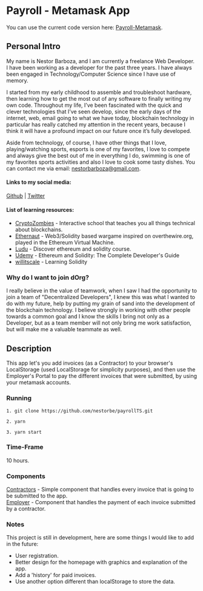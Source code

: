 # Payroll - Metamask App

You can use the current code version here: [Payroll-Metamask](https://payroll-metamask.herokuapp.com/).

## Personal Intro

My name is Nestor Barboza, and I am currently a freelance Web Developer. I have been working as a developer for the past three years. I have always been engaged in Technology/Computer Science since I have use of memory. 

I started from my early childhood to assemble and troubleshoot hardware, then learning how to get the most out of any software to finally writing my own code. Throughout my life, I’ve been fascinated with the quick and clever technologies that I’ve seen develop, since the early days of the internet, web, email going to what we have today, blockchain technology in particular has really catched my attention in the recent years, because I think it will have a profound impact on our future once it’s fully developed.

Aside from technology, of course, I have other things that I love, playing/watching sports, esports is one of my favorites, I love to compete and always give the best out of me in everything I do, swimming is one of my favorites sports activities and also I love to cook some tasty dishes.
You can contact me via email: nestorbarboza@gmail.com.
 

#### Links to my social media:

[Github](https://github.com/nestorbe) |
[Twitter](https://twitter.com/nestorbe)

#### List of learning resources:

- [CryptoZombies](https://cryptozombies.io/) - Interactive school that teaches you all things technical about blockchains.
- [Ethernaut](https://ethernaut.openzeppelin.com/) - Web3/Solidity based wargame inspired on overthewire.org, played in the Ethereum Virtual Machine. 
- [Ludu](https://www.ludu.co/course/ethereum/what-is-ethereum) - Discover ethereum and solidity course.
- [Udemy](https://www.udemy.com/course/ethereum-and-solidity-the-complete-developers-guide/) - Ethereum and Solidity: The Complete Developer's Guide
- [willitscale](https://github.com/willitscale/learning-solidity) - Learning Solidity

### Why do I want to join dOrg?

I really believe in the value of teamwork, when I saw I had the opportunity to join a team of "Decentralized Developers", I knew this was what I wanted to do with my future, help by putting my grain of sand into the development of the blockchain technology.  I believe strongly in working with other people towards a common goal and I know the skills I bring not only as a Developer, but as a team member will not only bring me work satisfaction, but will make me a valuable teammate as well.

## Description

This app let's you add invoices (as a Contractor) to your browser's LocalStorage (used LocalStorage for simplicity purposes), and then use the Employer's Portal to pay the different invoices that were submitted, by using your metamask accounts.

### Running
```
1. git clone https://github.com/nestorbe/payrollTS.git
```
```
2. yarn
```
```
3. yarn start
```

### Time-Frame

10 hours.

### Components
[Contractors](/src/containers/Contractors.tsx) - Simple component that handles every invoice that is going to be submitted to the app.  
[Employer](/src/containers/Employer.tsx) - Component that handles the payment of each invoice submitted by a contractor.
 

### Notes
This project is still in development, here are some things I would like to add in the future:

- User registration.
- Better design for the homepage with graphics and explanation of the app.
- Add a 'history' for paid invoices.
- Use another option different than localStorage to store the data.
